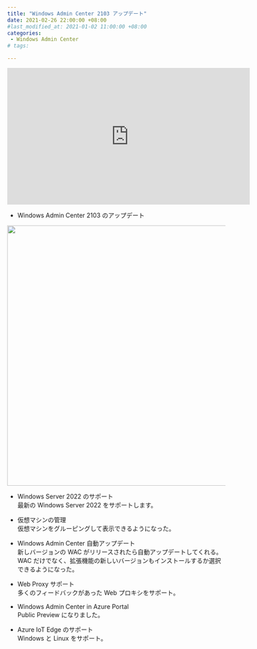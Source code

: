 ```yaml
---
title: "Windows Admin Center 2103 アップデート"
date: 2021-02-26 22:00:00 +08:00
#last_modified_at: 2021-01-02 11:00:00 +08:00
categories: 
 - Windows Admin Center 
# tags:

---
```


<iframe width="560" height="315" src="https://www.youtube.com/embed/004gio5wDxM" frameborder="0" allow="accelerometer; autoplay; clipboard-write; encrypted-media; gyroscope; picture-in-picture" allowfullscreen></iframe>

+ Windows Admin Center 2103 のアップデート
<img src="{{ site.url }}{{ site.baseurl }}/assets/images/WAC/2103/1.png" class="full" width="600">

+ Windows Server 2022 のサポート  
    最新の Windows Server 2022 をサポートします。

+ 仮想マシンの管理  
    仮想マシンをグルーピングして表示できるようになった。

+ Windows Admin Center 自動アップデート  
新しバージョンの WAC がリリースされたら自動アップデートしてくれる。  
WAC だけでなく、拡張機能の新しいバージョンもインストールするか選択できるようになった。

+ Web Proxy サポート  
多くのフィードバックがあった Web プロキシをサポート。

+ Windows Admin Center in Azure Portal  
Public Preview になりました。

+ Azure IoT Edge のサポート  
Windows と Linux をサポート。

 